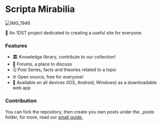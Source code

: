 # Scripta Mirabilia

![IMG_1946](https://github.com/Scripta-Mirabilia/main/assets/112738649/a582e7bc-1a54-453d-b958-55f6b6c536e0)

📖 An 1DST project dedicated to creating a useful site for everyone. 

### Features
- 🏛️ Knowledge library, contribute to our collection!
- 👥 Forums, a place to discuss
- 🗒️ Post Series, facts and theories related to a topic
- 🌐 Open source, free for everyone!
- 📲 Available on all devices (IOS, Android, Windows) as a downloadable web app

### Contribution

You can fork the repository, then create you own posts under the _posts folder, for more, read our [small guide.](https://scripta-mirabilia.github.io/main/2024-05-03/tutorial-post)
